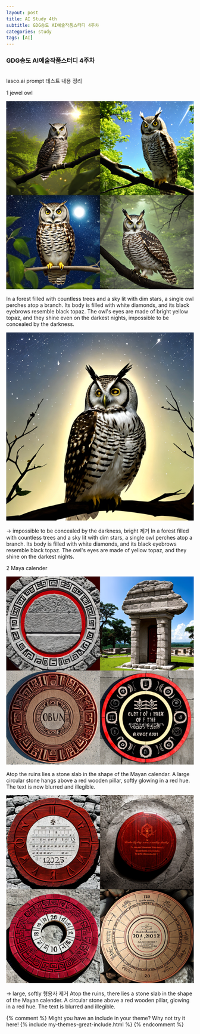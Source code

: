 ```yaml
---
layout: post
title: AI Study 4th
subtitle: GDG송도 AI예술작품스터디 4주차
categories: study
tags: [AI]
---
```


### GDG송도 AI예술작품스터디 4주차
<br>
lasco.ai prompt 테스트 내용 정리

1 jewel owl

![Owl](lasco/owl.png)

In a forest filled with countless trees and a sky lit with dim stars, a single owl perches atop a branch. Its body is filled with white diamonds, and its black eyebrows resemble black topaz. The owl's eyes are made of bright yellow topaz, and they shine even on the darkest nights, impossible to be concealed by the darkness.

![Owl](lasco/owl2.png)

→ impossible to be concealed by the darkness, bright 제거 
In a forest filled with countless trees and a sky lit with dim stars, a single owl perches atop a branch. Its body is filled with white diamonds, and its black eyebrows resemble black topaz. The owl's eyes are made of yellow topaz, and they shine on the darkest nights.

2 Maya calender

![Maya](lasco/maya.png)

Atop the ruins lies a stone slab in the shape of the Mayan calendar. A large circular stone hangs above a red wooden pillar, softly glowing in a red hue. The text is now blurred and illegible.

![Maya](lasco/maya2.png)

→  large, softly 형용사 제거
Atop the ruins, there lies a stone slab in the shape of the Mayan calender. A circular stone above a red wooden pillar, glowing in a red hue. The text is blurred and illegible. 




{% comment %}
Might you have an include in your theme? Why not try it here!
{% include my-themes-great-include.html %}
{% endcomment %}
